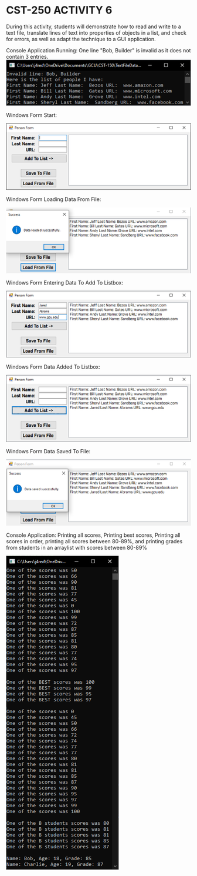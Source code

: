 # CST-250 ACTIVITY 6

During this activity, students will demonstrate how to read and write to a text file, translate lines of text into properties of objects in a list, and check for errors, as well as adapt the technique to a GUI application.

Console Application Running: One line "Bob, Builder" is invalid as it does not contain 3 entries.
![alt text](https://github.com/JLAGCU/CST-250-ACTIVITY-6/blob/main/Images/Console%20App%201.png?raw=true)


Windows Form Start:

![alt text](https://github.com/JLAGCU/CST-250-ACTIVITY-6/blob/main/Images/Windows%20Form%201.png?raw=true)


Windows Form Loading Data From File:

![alt text](https://github.com/JLAGCU/CST-250-ACTIVITY-6/blob/main/Images/Windows%20Form%202.png?raw=true)


Windows Form Entering Data To Add To Listbox:

![alt text](https://github.com/JLAGCU/CST-250-ACTIVITY-6/blob/main/Images/Windows%20Form%203.png?raw=true)


Windows Form Data Added To Listbox:

![alt text](https://github.com/JLAGCU/CST-250-ACTIVITY-6/blob/main/Images/Windows%20Form%204.png?raw=true)


Windows Form Data Saved To File:

![alt text](https://github.com/JLAGCU/CST-250-ACTIVITY-6/blob/main/Images/Windows%20Form%205.png?raw=true)

Console Application: Printing all scores, Printing best scores, Printing all scores in order, printing all scores between 80-89%, and printing grades from students in an arraylist with scores between 80-89%

![alt text](https://github.com/JLAGCU/CST-250-ACTIVITY-6/blob/main/Images/Console%20App%202.png?raw=true)
